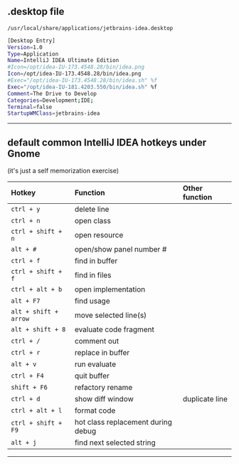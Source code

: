 ## .desktop file

```/usr/local/share/applications/jetbrains-idea.desktop```

```bash
[Desktop Entry]
Version=1.0
Type=Application
Name=IntelliJ IDEA Ultimate Edition
#Icon=/opt/idea-IU-173.4548.28/bin/idea.png
Icon=/opt/idea-IU-173.4548.28/bin/idea.png
#Exec="/opt/idea-IU-173.4548.28/bin/idea.sh" %f
Exec="/opt/idea-IU-181.4203.550/bin/idea.sh" %f
Comment=The Drive to Develop
Categories=Development;IDE;
Terminal=false
StartupWMClass=jetbrains-idea
```

---

## default common IntelliJ IDEA hotkeys under Gnome

(it's just a self memorization exercise)


| Hotkey                    | Function                 | Other function
| :------------------------ |:-------------------------| :-
| ```ctrl + y```            | delete line              |
| ```ctrl + n```            | open class               |
| ```ctrl + shift + n```    | open resource            |
| ```alt + #```             | open/show panel number # |
| ```ctrl + f```            | find in buffer           |
| ```ctrl + shift + f```    | find in files            |
| ```ctrl + alt + b```      | open implementation      |
| ```alt + F7```            | find usage               |
| ```alt + shift + arrow``` | move selected line(s)    |
| ```alt + shift + 8```     | evaluate code fragment   |
| ```ctrl + /```            | comment out              |
| ```ctrl + r```            | replace in buffer        |
| ```alt + v```             | run evaluate             |
| ```ctrl + F4```           | quit buffer              |
| ```shift + F6```          | refactory rename         |
| ```ctrl + d```            | show diff window         | duplicate line
| ```ctrl + alt + l```      | format code              |
| ```ctrl + shift + F9```   | hot class replacement during debug |
| ```alt + j```             | find next selected string |

---

